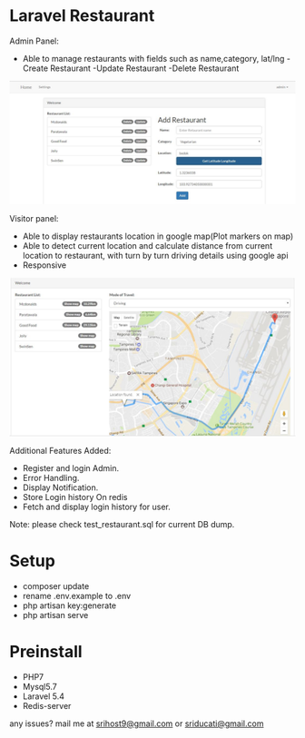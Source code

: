 # Laravel Restaurant

Admin Panel:
- Able to manage restaurants with fields such as name,category, lat/lng
	-Create Restaurant
	-Update Restaurant
	-Delete Restaurant
	
![Alt text](/public/screenshot_admin.JPG?raw=true "Enter location to get Latitude and Longitude")

Visitor panel:
- Able to display restaurants location in google map(Plot markers on map)
- Able to detect current location and calculate distance from current location to restaurant, with turn by turn driving details using google api
- Responsive

![Alt text](/public/screenshot.JPG?raw=true "Find distance using from current location to restaurant using Laravel")

Additional Features Added:

- Register and login Admin.
- Error Handling.
- Display Notification.
- Store Login history On redis
- Fetch and display login history for user.

Note: please check test_restaurant.sql for current DB dump.

# Setup

- composer update
- rename .env.example to .env
- php artisan key:generate
- php artisan serve

# Preinstall

- PHP7
- Mysql5.7
- Laravel 5.4
- Redis-server


any issues? mail me at srihost9@gmail.com or sriducati@gmail.com
